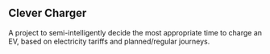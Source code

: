 ## Clever Charger

A project to semi-intelligently decide the most appropriate time to charge an EV, based on electricity tariffs and planned/regular journeys.

